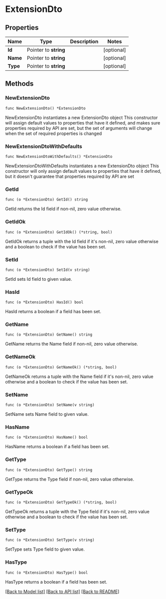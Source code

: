 # ExtensionDto

## Properties

Name | Type | Description | Notes
------------ | ------------- | ------------- | -------------
**Id** | Pointer to **string** |  | [optional] 
**Name** | Pointer to **string** |  | [optional] 
**Type** | Pointer to **string** |  | [optional] 

## Methods

### NewExtensionDto

`func NewExtensionDto() *ExtensionDto`

NewExtensionDto instantiates a new ExtensionDto object
This constructor will assign default values to properties that have it defined,
and makes sure properties required by API are set, but the set of arguments
will change when the set of required properties is changed

### NewExtensionDtoWithDefaults

`func NewExtensionDtoWithDefaults() *ExtensionDto`

NewExtensionDtoWithDefaults instantiates a new ExtensionDto object
This constructor will only assign default values to properties that have it defined,
but it doesn't guarantee that properties required by API are set

### GetId

`func (o *ExtensionDto) GetId() string`

GetId returns the Id field if non-nil, zero value otherwise.

### GetIdOk

`func (o *ExtensionDto) GetIdOk() (*string, bool)`

GetIdOk returns a tuple with the Id field if it's non-nil, zero value otherwise
and a boolean to check if the value has been set.

### SetId

`func (o *ExtensionDto) SetId(v string)`

SetId sets Id field to given value.

### HasId

`func (o *ExtensionDto) HasId() bool`

HasId returns a boolean if a field has been set.

### GetName

`func (o *ExtensionDto) GetName() string`

GetName returns the Name field if non-nil, zero value otherwise.

### GetNameOk

`func (o *ExtensionDto) GetNameOk() (*string, bool)`

GetNameOk returns a tuple with the Name field if it's non-nil, zero value otherwise
and a boolean to check if the value has been set.

### SetName

`func (o *ExtensionDto) SetName(v string)`

SetName sets Name field to given value.

### HasName

`func (o *ExtensionDto) HasName() bool`

HasName returns a boolean if a field has been set.

### GetType

`func (o *ExtensionDto) GetType() string`

GetType returns the Type field if non-nil, zero value otherwise.

### GetTypeOk

`func (o *ExtensionDto) GetTypeOk() (*string, bool)`

GetTypeOk returns a tuple with the Type field if it's non-nil, zero value otherwise
and a boolean to check if the value has been set.

### SetType

`func (o *ExtensionDto) SetType(v string)`

SetType sets Type field to given value.

### HasType

`func (o *ExtensionDto) HasType() bool`

HasType returns a boolean if a field has been set.


[[Back to Model list]](../README.md#documentation-for-models) [[Back to API list]](../README.md#documentation-for-api-endpoints) [[Back to README]](../README.md)


